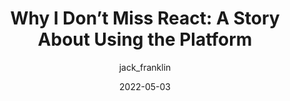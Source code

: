 ---
author: jack_franklin
date: 2022-05-03
permalink: false
tags:
  - react
  - meta
target_url: https://www.jackfranklin.co.uk/blog/working-with-react-and-the-web-platform/
title: "Why I Don’t Miss React: A Story About Using the Platform"
---